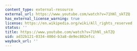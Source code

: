 ```yaml
---
content_type: external-resource
external_url: https://www.youtube.com/watch?v=71hNl_skTZQ
has_external_license_warning: true
license: https://en.wikipedia.org/wiki/All_rights_reserved
status: ''
title: https://www.youtube.com/watch?v=71hNl_skTZQ
uid: ad32b121-0334-400d-b3a8-de9ec802efcc
wayback_url: ''
---
```

